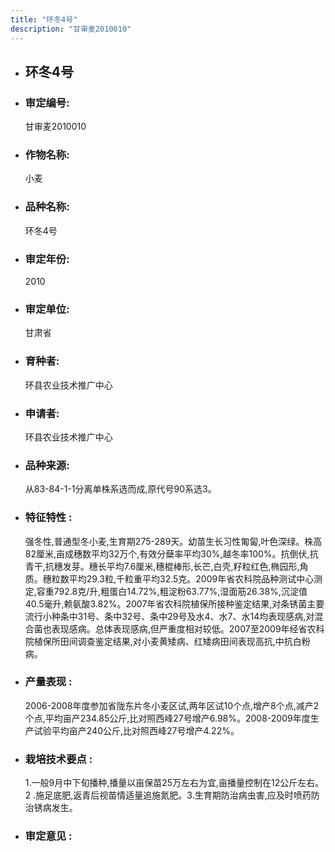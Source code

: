 ```yaml
---
title: "环冬4号"
description: "甘审麦2010010"
---
```

* ## 环冬4号
* ###  审定编号:  
   甘审麦2010010

*  ### 作物名称:  
   小麦

*   ###  品种名称: 
    环冬4号

*   ### 审定年份: 
    2010

*   ### 审定单位:  
    甘肃省

*   ### 育种者:  
    环县农业技术推广中心

*   ### 申请者:  
    环县农业技术推广中心

*   ### 品种来源:  
    从83-84-1-1分离单株系选而成,原代号90系选3。

*   ### 特征特性 : 
    强冬性,普通型冬小麦,生育期275-289天。幼苗生长习性匍匐,叶色深绿。株高82厘米,亩成穗数平均32万个,有效分蘖率平均30%,越冬率100%。抗倒伏,抗青干,抗穗发芽。穗长平均7.6厘米,穗棍棒形,长芒,白壳,籽粒红色,椭园形,角质。穗粒数平均29.3粒,千粒重平均32.5克。2009年省农科院品种测试中心测定,容重792.8克/升,粗蛋白14.72%,粗淀粉63.77%,湿面筋26.38%,沉淀值40.5毫升,赖氨酸3.82%。2007年省农科院植保所接种鉴定结果,对条锈菌主要流行小种条中31号、条中32号、条中29号及水4、水7、水14均表现感病,对混合菌也表现感病。总体表现感病,但严重度相对较低。2007至2009年经省农科院植保所田间调查鉴定结果,对小麦黄矮病、红矮病田间表现高抗,中抗白粉病。

*   ### 产量表现 : 
    2006-2008年度参加省陇东片冬小麦区试,两年区试10个点,增产8个点,减产2个点,平均亩产234.85公斤,比对照西峰27号增产6.98%。2008-2009年度生产试验平均亩产240公斤,比对照西峰27号增产4.22%。

*   ### 栽培技术要点 : 
    1.一般9月中下旬播种,播量以亩保苗25万左右为宜,亩播量控制在12公斤左右。2 .施足底肥,返青后视苗情适量追施氮肥。3.生育期防治病虫害,应及时喷药防治锈病发生。

*   ### 审定意见 : 
    
